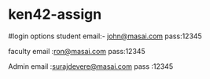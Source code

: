 # ken42-assign

#login options
student  email:- john@masai.com
          pass:12345
          
faculty   email :ron@masai.com
           pass:12345

Admin     email :surajdevere@masai.com
           pass :12345
